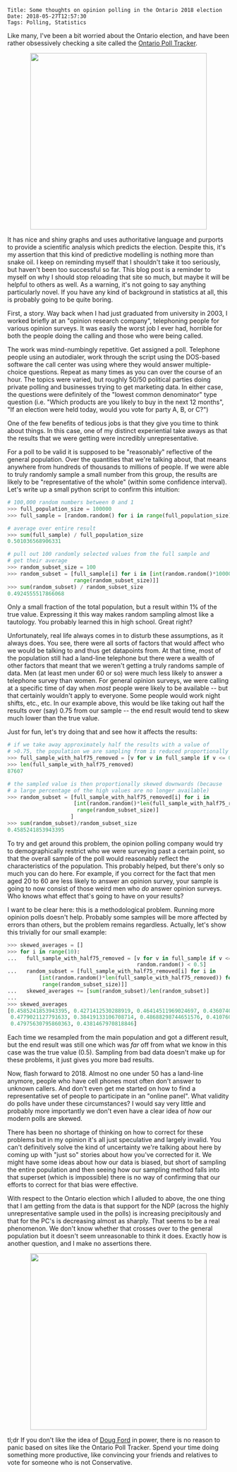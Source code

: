     Title: Some thoughts on opinion polling in the Ontario 2018 election
    Date: 2018-05-27T12:57:30
    Tags: Polling, Statistics

Like many, I've been a bit worried about the Ontario election, and
have been rather obsessively checking a site called the [Ontario Poll
Tracker](https://newsinteractives.cbc.ca/onvotes/poll-tracker/).

<center>
  <img style="width:400px" srcset="/files/2018/05/CBC-poll-tracker-main.png 2x"/>
</center>

It has nice and shiny graphs and uses authoritative language and purports to
provide a scientific analysis which predicts the election.  Despite this, it's
my assertion that this kind of predictive modelling is nothing more than snake
oil. I keep on reminding myself that I shouldn't take it too seriously, but
haven't been too successful so far. This blog post is a reminder to myself on
why I should stop reloading that site so much, but maybe it will be helpful to
others as well. As a warning, it's not going to say anything particularly
novel. If you have any kind of background in statistics at all, this is
probably going to be quite boring.

First, a story. Way back when I had just graduated from university in 2003, I
worked briefly at an "opinion research company", telephoning people for
various opinion surveys. It was easily the worst job I ever had, horrible for
both the people doing the calling and those who were being called.

The work was mind-numbingly repetitive. Get assigned a poll. Telephone people
using an autodialer, work through the script using the DOS-based software the
call center was using where they would answer multiple-choice questions.
Repeat as many times as you can over the course of an hour. The topics were
varied, but roughly 50/50 political parties doing private polling and
businesses trying to get marketing data. In either case, the questions were
definitely of the "lowest common denominator" type question (i.e. "Which
products are you likely to buy in the next 12 months", "If an election were
held today, would you vote for party A, B, or C?")

One of the few benefits of tedious jobs is that they give you time
to think about things. In this case, one of my distinct experiential
take aways as that the results that we were getting were incredibly
unrepresentative.

For a poll to be valid it is supposed to be "reasonably" reflective of
the general population. Over the quantities that we're talking about,
that means anywhere from hundreds of thousands to millions of
people. If we were able to truly randomly sample a small number
from this group, the results are likely to be "representative of the
whole" (within some confidence interval). Let's write up a small
python script to confirm this intuition:

```py
# 100,000 random numbers between 0 and 1
>>> full_population_size = 100000
>>> full_sample = [random.random() for i in range(full_population_size)]

# average over entire result
>>> sum(full_sample) / full_population_size
0.501036568906331

# pull out 100 randomly selected values from the full sample and
# get their average
>>> random_subset_size = 100
>>> random_subset = [full_sample[i] for i in [int(random.random()*100000) for j in
                     range(random_subset_size)]]
>>> sum(random_subset) / random_subset_size
0.4924555517866068
```

Only a small fraction of the total population, but a result within 1%
of the true value. Expressing it this way makes random sampling almost
like a tautology. You probably learned this in high school. Great right?

Unfortunately, real life always comes in to disturb these assumptions, as it
always does.  You see, there were all sorts of factors that would affect who
we would be talking to and thus get datapoints from. At that time, most of the
population still had a land-line telephone but there were a wealth of other
factors that meant that we weren't getting a truly randoms sample of data. Men
(at least men under 60 or so) were much less likely to answer a telephone
survey than women.  For general opinion surveys, we were calling at a specific
time of day when *most* people were likely to be available -- but that
certainly wouldn't apply to everyone. Some people would work night shifts,
etc., etc. In our example above, this would be like taking out half the
results over (say) 0.75 from our sample -- the end result would tend to skew
much lower than the true value.

Just for fun, let's try doing that and see how it affects the results:

```py
# if we take away approximately half the results with a value of
# >0.75, the population we are sampling from is reduced proportionally
>>> full_sample_with_half75_removed = [v for v in full_sample if v <= 0.75 or random.random() < 0.5]
>>> len(full_sample_with_half75_removed)
87607

# the sampled value is then proportionally skewed downwards (because
# a large percentage of the high values are no longer available)
>>> random_subset = [full_sample_with_half75_removed[i] for i in
                     [int(random.random()*len(full_sample_with_half75_removed)) for j in
                      range(random_subset_size)]
                    ]
>>> sum(random_subset)/random_subset_size
0.4585241853943395
```

To try and get around this problem, the opinion polling company would try to
demographically restrict who we were surveying past a certain point, so that
the overall sample of the poll would reasonably reflect the characteristics of
the population.  This probably helped, but there's only so much you can do
here. For example, if you correct for the fact that men aged 20 to 60 are less
likely to answer an opinion survey, your sample is going to now consist of
those weird men who *do* answer opinion surveys. Who knows what effect that's
going to have on your results?

I want to be clear here: this is a methodological problem. Running
more opinion polls doesn't help. Probably some samples will be more
affected by errors than others, but the problem remains regardless.
Actually, let's show this trivially for our small example:

```py
>>> skewed_averages = []
>>> for i in range(10):
...   full_sample_with_half75_removed = [v for v in full_sample if v <= 0.75 or
                                         random.random() < 0.5]
...   random_subset = [full_sample_with_half75_removed[i] for i in
          [int(random.random()*len(full_sample_with_half75_removed)) for j in
           range(random_subset_size)]]
...   skewed_averages += [sum(random_subset)/len(random_subset)]
...
>>> skewed_averages
[0.4585241853943395, 0.4271412530288919, 0.46414511969024697, 0.4360740890986547,
 0.4779021127791633, 0.38419133106708714, 0.48688298744651576, 0.41076028280889915,
 0.47975630795860363, 0.4381467970818846]
```

Each time we resampled from the main population and got a different
result, but the end result was still one which was *far* off from what
we know in this case was the true value (0.5). Sampling from bad data
doesn't make up for these problems, it just gives you more bad results.

Now, flash forward to 2018. Almost no one under 50 has a land-line anymore,
people who have cell phones most often don't answer to unknown callers. And
don't even get me started on how to find a representative set of people to
participate in an "online panel".  What validity do polls have under these
circumstances? I would say very little and probably more importantly we
don't even have a clear idea of *how* our modern polls are skewed.

There has been no shortage of thinking on how to correct for these problems
but in my opinion it's all just speculative and largely invalid. You
can't definitively solve the kind of uncertainty we're talking about here by
coming up with "just so" stories about how you've corrected for it. We might have
some ideas about how our data is biased, but short of sampling the entire
population and then seeing how our sampling method falls into that superset
(which is impossible) there is no way of confirming that our efforts to
correct for that bias were effective.

With respect to the Ontario election which I alluded to above, the one thing
that I am getting from the data is that support for the NDP (across the highly
unrepresentative sample used in the polls) is increasing precipitously and
that for the PC's is decreasing almost as sharply. That seems to be a real
phenomenon.  We don't know whether that crosses over to the general population
but it doesn't seem unreasonable to think it does. Exactly how is
another question, and I make no assertions there.

<center>
  <img style="width:400px" srcset="/files/2018/05/CBC-poll-tracker-trend.png 2x"/>
</center>

tl;dr If you don't like the idea of [Doug
Ford](https://www.theguardian.com/world/2018/apr/30/doug-ford-ontario-conservative-trump-comparison-canada)
in power, there is no reason to panic based on sites like the Ontario Poll
Tracker. Spend your time doing something more productive, like convincing your
friends and relatives to vote for someone who is not Conservative.

